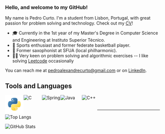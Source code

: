 ### Hello, and welcome to my GitHub!

My name is Pedro Curto. I'm a student from Lisbon, Portugal, with great passion for problem solving and technology.
Check out my [CV](https://pedro-curto.github.io/)!

- 🎓 Currently in the 1st year of my Master's Degree in Computer Science and Engineering at Instituto Superior Técnico.
- 🏀 Sports enthusiast and former federate basketball player.
- 🎷 Former saxophonist at SFUA (local philharmonic).
- 👨‍💻 Very keen on problem solving and algorithmic exercises -- I like solving [Leetcode](https://leetcode.com/u/pedro_curto/) occasionally

You can reach me at [pedroalexandrecurto@gmail.com](mailto:pedroalexandrecurto@gmail.com) or on [LinkedIn](https://linkedin.com/in/pedro-curto).

## Tools and Languages
[<img align="left" alt="Python" width="60px" src="https://raw.githubusercontent.com/github/explore/80688e429a7d4ef2fca1e82350fe8e3517d3494d/topics/python/python.png" />][github]
[<img align="left" alt="C" width="60px" src="https://toppng.com/uploads/preview/c-programming-icon-c-programming-language-logo-11562945679duaxtn3yq0.png" />][github]
[<img align="left" alt="Spring" width="60px" src="https://www.openxcell.com/wp-content/uploads/2021/10/springboot-inner.svg" />][github]
[<img align="left" alt="Java" width="70px" height="60px" src="https://1000logos.net/wp-content/uploads/2020/09/Java-Logo.png" />][github]
[<img align="left" alt="C++" width="50px" height="60px" src="https://upload.wikimedia.org/wikipedia/commons/thumb/1/18/ISO_C%2B%2B_Logo.svg/306px-ISO_C%2B%2B_Logo.svg.png?20170928190710" />][github]

<br />
<br />

---

![Top Langs](https://github-readme-stats.vercel.app/api/top-langs/?username=pedro-curto&layout=compact)

![GitHub Stats](https://github-readme-stats.vercel.app/api?username=pedro-curto&count_private=true&show_icons=true&include_all_commits=true)

[github]: https://github.com/pedro-curto
